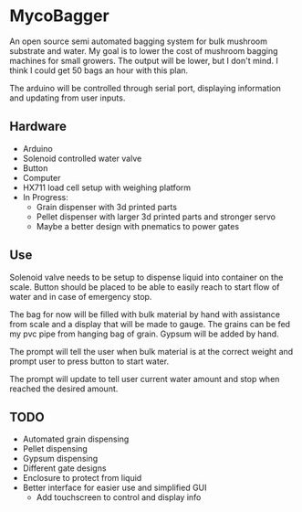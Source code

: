 # MycoBagger
An open source semi automated bagging system for bulk mushroom substrate and water.
My goal is to lower the cost of mushroom bagging machines for small growers. The output will be lower, but I don't mind. I think I could get 50 bags an hour with this plan.

The arduino will be controlled through serial port, displaying information and updating from user inputs. 

## Hardware
- Arduino
- Solenoid controlled water valve
- Button
- Computer
- HX711 load cell setup with weighing platform
- In Progress:
  - Grain dispenser with 3d printed parts
  - Pellet dispenser with larger 3d printed parts and stronger servo
  - Maybe a better design with pnematics to power gates

## Use
Solenoid valve needs to be setup to dispense liquid into container on the scale. Button should be placed to be able to easily reach to start flow of water and in case of emergency stop. 

The bag for now will be filled with bulk material by hand with assistance from scale and a display that will be made to gauge. The grains can be fed my pvc pipe from hanging bag of grain. Gypsum will be added by hand.

The prompt will tell the user when bulk material is at the correct weight and prompt user to press button to start water.

The prompt will update to tell user current water amount and stop when reached the desired amount.

## TODO
- Automated grain dispensing
- Pellet dispensing
- Gypsum dispensing
- Different gate designs
- Enclosure to protect from liquid
- Better interface for easier use and simplified GUI
  - Add touchscreen to control and display info
